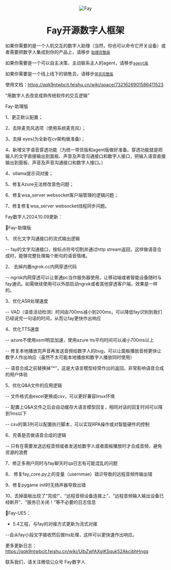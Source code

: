 <div align="center">
    <br>
    <img src="images/icon.png" alt="Fay" />
    <h1>Fay开源数字人框架</h1></div>





                   

如果你需要的是一个人机交互的数字人助理（当然，你也可以命令它开关设备）或者需要把数字人集成到你的产品上，请移步 [`助理完整版`](https://github.com/TheRamU/Fay/tree/fay-assistant-edition)

如果你需要是一个可以自主决策、主动联系主人的agent，请移步[`agent版`](https://github.com/TheRamU/Fay/tree/fay-agent-edition)

如果你需要是一个线上线下的销售员，请移步[`带货完整版`](https://github.com/TheRamU/Fay/tree/fay-sales-edition)    

使用文档：https://qqk9ntwbcit.feishu.cn/wiki/space/7321626901586411523



“用数字人去改变成熟传统软件的交互逻辑”

Fay-助理版

1、更正默认配置；

2、去除麦克风选项（使用系统麦克风）；

3、去掉 eyes(为全新在cv架构做准备)；

4、新增文字语音穿透功能（为统一带货版和agent版做好准备。穿透功能就是把输入的文字直接输出到面板、声音及声音沟通接口和数字人接口，把输入语音直接输出到面板、声音及声音沟通接口和数字人接口。）

4、ollama提示词对接；

5、修复Azure无法修改音色问题；

6、修复wsa_server websocket客户端管理的逻辑问题；

7、修复修复wsa_server websocket线程同步问题。

Fay数字人2024.10.09更新：

🌟Fay-助理版

1、 优化文字沟通接口的流式输出逻辑

-- fay的文字沟通接口，按标点符号切割并通过http stream返回，这样做语音合成时，能够完整处理每个断句的语音情绪。

2、 去掉内置ngrok.cc内网穿透代码

-- ngrok内网穿透可以让普通pc当作服务器使用，让移动端或者智能设备随时与fay通讯。如需继续使用可以外部启动ngrok或者其他穿透客户端，效果是一样的。

3、优化ASR处理速度

-- VAD（语音活动检测）时间由700ms减小到200ms，可以降低fay识别到我们已经说完一句话的时间，从而让fay更快作出响应

4、优化TTS速度

-- azure不使用ssml明显加速，使用azure tts平均时间可以减小700ms以上

-- 修复本地播放完声音再发送音频给数字人的bug，可以让面板播放音频更快让数字人作出响应（虽然不太可能本地播放和数字人播放同时使用）

-- 语音合成之前替换掉“*”，这是大语言模型经常作出的返回，非常影响语音合成的用户体验

5、优化Q&A文件的应用逻辑

-- 文件格式由excel更换成csv，可以更好兼容linux环境

-- 配置上Q&A文件之后会自动缓存大语言模型回复，相同对话的回复时间可以降到1ms以下

-- csv的第3列可以配置执行脚本，可以实现RPA操作或对智能硬件的控制

6、完善是否做语音合成的逻辑

-- 只有在需要发送远程音频或者发送给数字人或者面板播放时才合成音频，避免资源的浪费

7、修正多用户同时与fay聊天时qa日志有可能混乱的问题

8、 修复fay_core.py上的变量（usernmae）错识导致的远程音频传输出错

9、修复pygame init时无扬声器导致出错

10、去掉面板出现了"完成!"、“远程音频设备连接上”、“远程音频输入输出设备已经断开”、“服务已关闭！”等不必要的日志信息

🌟Fay-UE5：

- 5.4工程，与fay的对接方式更新为流式对接

--会从fay小段文字接收然后做tts处理，这样可以更快速作出响应。



更多更新日志：https://qqk9ntwbcit.feishu.cn/wiki/UlbZwfAXgiKSquk52AkcibhHngg

联系我们，请关注微信公众号 Fay数字人 

